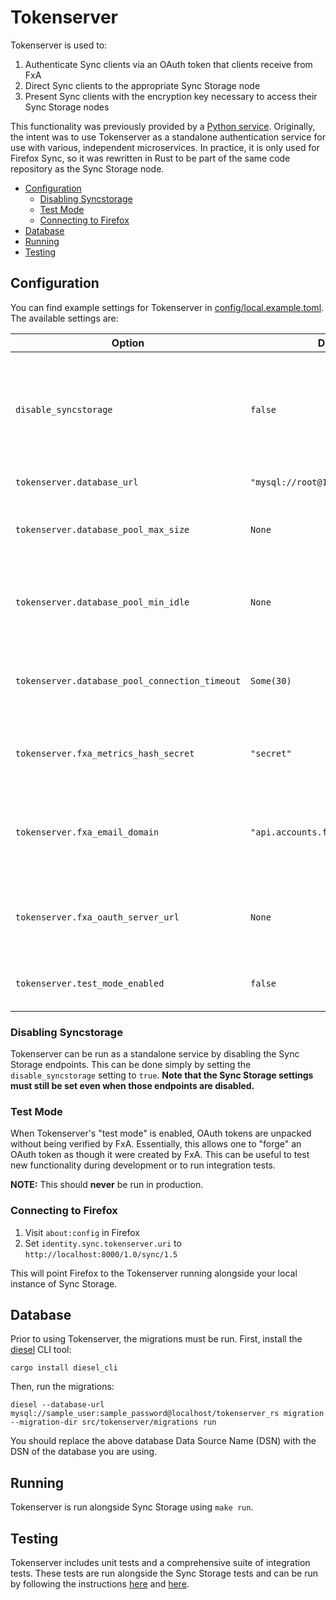 # Tokenserver

Tokenserver is used to:
1. Authenticate Sync clients via an OAuth token that clients receive from FxA
1. Direct Sync clients to the appropriate Sync Storage node
1. Present Sync clients with the encryption key necessary to access their Sync Storage nodes

This functionality was previously provided by a [Python service](https://github.com/mozilla-services/tokenserver/). Originally, the intent was to use Tokenserver as a standalone authentication service for use with various, independent microservices. In practice, it is only used for Firefox Sync, so it was rewritten in Rust to be part of the same code repository as the Sync Storage node.


<!-- START doctoc generated TOC please keep comment here to allow auto update -->
<!-- DON'T EDIT THIS SECTION, INSTEAD RE-RUN doctoc TO UPDATE -->


- [Configuration](#configuration)
  - [Disabling Syncstorage](#disabling-syncstorage)
  - [Test Mode](#test-mode)
  - [Connecting to Firefox](#connecting-to-firefox)
- [Database](#database)
- [Running](#running)
- [Testing](#testing)

<!-- END doctoc generated TOC please keep comment here to allow auto update -->

## Configuration

You can find example settings for Tokenserver in [config/local.example.toml](../../config/local.example.toml). The available settings are:

| Option | Default value | Description |
| --- | --- | --- |
| `disable_syncstorage` | `false` | whether to disable the Sync Storage endpoints (see [Disabling Syncstorage](#disabling-syncstorage) for more information) |
| `tokenserver.database_url` | `"mysql://root@127.0.0.1/tokenserver_rs"` | database DSN |
| `tokenserver.database_pool_max_size` | `None` | the maximum number of connections in the database pool |
| `tokenserver.database_pool_min_idle` | `None` | the minimum number of idle database connections to maintain at all times |
| `tokenserver.database_pool_connection_timeout` | `Some(30)` | the timeout (in seconds) when waiting for an available connection |
| `tokenserver.fxa_metrics_hash_secret` | `"secret"` | the secret used to hash users' FxA UIDs and device IDs |
| `tokenserver.fxa_email_domain` | `"api.accounts.firefox.com"` | the email domain used to contruct the FxA email address from the user's FxA UID |
| `tokenserver.fxa_oauth_server_url` | `None` | the URL of the FxA OAuth server to be used to verify user's OAuth tokens |
| `tokenserver.test_mode_enabled` | `false` | whether to enable Tokenserver's [test mode](#test-mode) |

### Disabling Syncstorage

Tokenserver can be run as a standalone service by disabling the Sync Storage endpoints. This can be done simply by setting the `disable_syncstorage` setting to `true`. **Note that the Sync Storage settings must still be set even when those endpoints are disabled.**

### Test Mode

When Tokenserver's "test mode" is enabled, OAuth tokens are unpacked without being verified by FxA. Essentially, this allows one to "forge" an OAuth token as though it were created by FxA. This can be useful to test new functionality during development or to run integration tests.

**NOTE:** This should **never** be run in production.

### Connecting to Firefox

1. Visit `about:config` in Firefox
1. Set `identity.sync.tokenserver.uri` to `http://localhost:8000/1.0/sync/1.5`

This will point Firefox to the Tokenserver running alongside your local instance of Sync Storage.

## Database

Prior to using Tokenserver, the migrations must be run. First, install the [diesel](https://diesel.rs/guides/getting-started) CLI tool:
```
cargo install diesel_cli
```
Then, run the migrations:
```
diesel --database-url mysql://sample_user:sample_password@localhost/tokenserver_rs migration --migration-dir src/tokenserver/migrations run
```
You should replace the above database Data Source Name (DSN) with the DSN of the database you are using.

## Running

Tokenserver is run alongside Sync Storage using `make run`.

## Testing
Tokenserver includes unit tests and a comprehensive suite of integration tests. These tests are run alongside the Sync Storage tests and can be run by following the instructions [here](../../README.md#unit-tests) and [here](../../README.md#end-to-end-tests).
